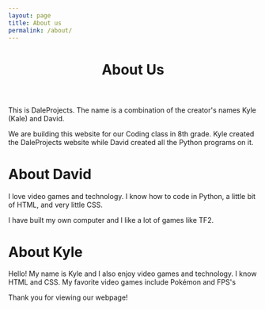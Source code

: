 ```yaml
---
layout: page
title: About us
permalink: /about/
---
```

  <header class="post-header">
    <h1 class="post-title">About Us</h1>
  </header>
<p>This is DaleProjects. The name is a combination of the creator's names Kyle (Kale) and David.</p>
<p>We are building this website for our Coding class in 8th grade. Kyle created the DaleProjects website while David created all the Python programs on it.</p>
<p> </p>
<p> </p>
<p> </p>
<p> </p>
<p> </p>
<p> </p>
<p> </p>
<p> </p>
<p> </p>
<p> </p>
<p> </p>
<h1>About David</h1>
<p>I love video games and technology. I know how to code in Python, a little bit of HTML, and very little CSS.</p>
<p>I have built my own computer and I like a lot of games like TF2.</p>
<h1>About Kyle</h1>
<p>Hello! My name is Kyle and I also enjoy video games and technology. I know HTML and CSS. My favorite video games include Pokémon and FPS's</p>
<p>

Thank you for viewing our webpage!

</p>
